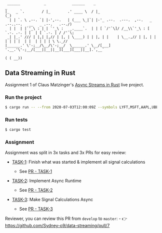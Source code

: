 ```ascii
 ______           _            ______    _                                       _                   
|_   _ `.        / |_        .' ____ \  / |_                                    (_)                  
  | | `. \ ,--. `| |-',--.   | (___ \_|`| |-'_ .--.  .---.  ,--.   _ .--..--.   __   _ .--.   .--./) 
  | |  | |`'_\ : | | `'_\ :   _.____`.  | | [ `/'`\]/ /__\\`'_\ : [ `.-. .-. | [  | [ `.-. | / /'`\; 
 _| |_.' /// | |,| |,// | |, | \____) | | |, | |    | \__.,// | |, | | | | | |  | |  | | | | \ \._// 
|______.' \'-;__/\__/\'-;__/  \______.' \__/[___]    '.__.'\'-;__/[___||__||__][___][___||__].',__`  
                                                                                            ( ( __)) 
```

## Data Streaming in Rust

Assignment 1 of Claus Matzinger's [Async Streams in Rust](https://www.manning.com/liveproject/data-streaming-with-async-rust) live project.

### Run the project

```bash
$ cargo run -- --from 2020-07-03T12:00:09Z --symbols LYFT,MSFT,AAPL,UBER,LYFT,FB,AMD,GOOG
```

### Run tests

```bash
$ cargo test
```

### Assignment

Assignment was split in 3x tasks and 3x PRs for easy review:

- [TASK-1](https://github.com/Sydney-o9/data-streaming/issues/1): Finish what was started & implement all signal calculations
     - See [PR - TASK-1](https://github.com/Sydney-o9/data-streaming/pull/2)

- [TASK-2](https://github.com/Sydney-o9/data-streaming/issues/3): Implement Async Runtime
     - See [PR - TASK-2](https://github.com/Sydney-o9/data-streaming/pull/4)

- [TASK-3](https://github.com/Sydney-o9/data-streaming/issues/5): Make Signal Calculations Async
     - See [PR - TASK-3](https://github.com/Sydney-o9/data-streaming/pull/6)

Reviewer, you can review this PR from `develop` to `master`: 
    - 👉 https://github.com/Sydney-o9/data-streaming/pull/7